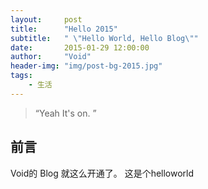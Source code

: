 ```yaml
---
layout:     post
title:      "Hello 2015"
subtitle:   " \"Hello World, Hello Blog\""
date:       2015-01-29 12:00:00
author:     "Void"
header-img: "img/post-bg-2015.jpg"
tags:
    - 生活
---
```


> “Yeah It's on. ”


## 前言

Void的 Blog 就这么开通了。
这是个helloworld
